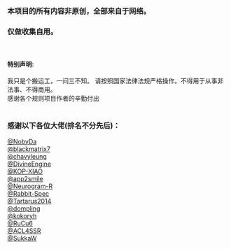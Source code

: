 ### 本项目的所有内容非原创，全部来自于网络。
### 仅做收集自用。   
   
 <br>  

#### 特别声明: 
我只是个搬运工，一问三不知。
请按照国家法律法规严格操作。不得用于从事非法事、不得商用。   
感谢各个规则项目作者的辛勤付出  
<br>

                         
### 感谢以下各位大佬(排名不分先后)：  

[@NobyDa](https://github.com/NobyDa/Script)   
[@blackmatrix7](https://github.com/blackmatrix7/ios_rule_script)   
[@chavyleung](https://github.com/chavyleung)  
[@DivineEngine](https://github.com/DivineEngine/Profiles/tree/master)         
[@KOP-XIAO](https://github.com/KOP-XIAO/QuantumultX)   
[@app2smile](https://github.com/app2smile/rules)   
[@Neurogram-R](https://github.com/Neurogram-R/Surge)  
[@Rabbit-Spec](https://github.com/Rabbit-Spec/Surge)   
[@Tartarus2014](https://github.com/Tartarus2014/Script)  
[@dompling](https://github.com/dompling/Script)  
[@kokoryh](https://github.com/kokoryh/Script)   
[@RuCu6](https://github.com/RuCu6/QuanX)  
[@ACL4SSR](https://github.com/ACL4SSR/ACL4SSR/tree/master)     
[@SukkaW](https://github.com/SukkaW/Surge)  



